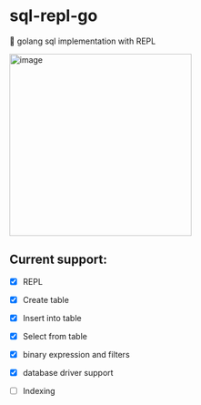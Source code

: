 # sql-repl-go
🚧 golang sql implementation with REPL

<img width="320" alt="image" src="https://github.com/VasuDevrani/sql-repl-go/assets/101383635/cca2b9e6-438d-43c6-b215-f93a591ba667">

## Current support:

- [x] REPL
- [x] Create table 
- [x] Insert into table
- [x] Select from table
- [x] binary expression and filters
- [x] database driver support
- [ ] Indexing

